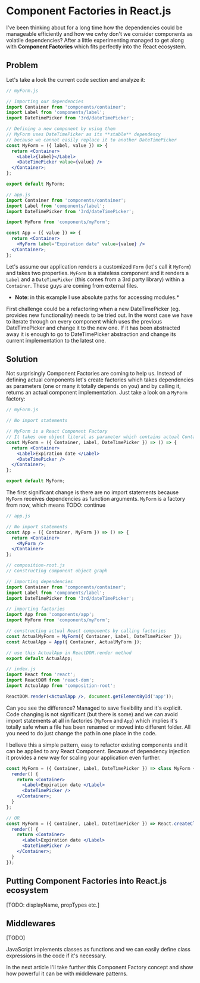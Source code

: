 Component Factories in React.js
===============================

I've been thinking about for a long time how the dependencies could be manageable efficiently and how we cwhy don't we consider components as volatile dependencies? After a little experimenting managed to get along with **Component Factories** which fits perfectly into the React ecosystem. 

## Problem

Let's take a look the current code section and analyze it: 

```jsx
// myForm.js

// Importing our dependencies
import Container from 'components/container';
import Label from 'components/label';
import DateTimePicker from '3rd/dateTimePicker';

// Defining a new component by using them
// MyForm uses DateTimePicker as its **stable** dependency
// because we cannot easily replace it to another DateTimePicker
const MyForm = ({ label, value }) => {
  return <Container>
    <Label>{label}</Label>
    <DateTimePicker value={value} />
  </Container>;
};

export default MyForm;

// app.js
import Container from 'components/container';
import Label from 'components/label';
import DateTimePicker from '3rd/dateTimePicker';

import MyForm from 'components/myForm';

const App = ({ value }) => {
  return <Container>
    <MyForm label="Expiration date" value={value} />
  </Container>;
};
```

Let's assume our application renders a customized `Form` (let's call it `MyForm`) and takes two properties. `MyForm` is a stateless component and it renders a `Label` and a `DateTimePicker` (this comes from a 3rd party library) within a `Container`. These guys are coming from external files.

* **Note**: in this example I use absolute paths for accessing modules.*

First challenge could be a refactoring when a new DateTimePicker (eg. provides new functionality) needs to be tried out. In the worst case we have to iterate through on every component which uses the previous DateTimePicker and change it to the new one. If it has been abstracted away it is enough to go to DateTimePicker abstraction and change its current implementation to the latest one.   

## Solution

Not surprisingly Component Factories are coming to help us. Instead of defining actual components let's create factories which takes dependencies as parameters (one or many it totally depends on you) and by calling it, returns an actual component implementation. Just take a look on a `MyForm` factory:  

```jsx
// myForm.js

// No import statements

// MyForm is a React Component Factory
// It takes one object literal as parameter which contains actual Container, Label and DateTimePicker components and returns the current component implementation
const MyForm = ({ Container, Label, DateTimePicker }) => () => {
  return <Container>
    <Label>Expiration date </Label>
    <DateTimePicker />
  </Container>;
};

export default MyForm;
```

The first significant change is there are no import statements because `MyForm` receives dependencies as function arguments. `MyForm` is a factory from now, which means TODO: continue

```jsx
// app.js

// No import statements
const App = ({ Container, MyForm }) => () => {
  return <Container>
    <MyForm />
  </Container>
};

// composition-root.js
// Constructing component object graph

// importing dependencies
import Container from 'components/container';
import Label from 'components/label';
import DateTimePicker from '3rd/dateTimePicker';

// importing factories
import App from 'components/app';
import MyForm from 'components/myForm';

// constructing actual React components by calling factories
const ActualMyForm = MyForm({ Container, Label, DateTimePicker }); 
const ActualApp = App({ Container, ActualMyForm });

// use this ActualApp in ReactDOM.render method
export default ActualApp;

// index.js
import React from 'react';
import ReactDOM from 'react-dom';
import ActualApp from 'composition-root';

ReactDOM.render(<ActualApp />, document.getElementById('app'));
```

Can you see the difference? Managed to save flexibility and it's explicit. Code changing is not significant (but there is some) and we can avoid import statements at all in factories (`MyForm` and `App`) which implies it's totally safe when a file has been renamed or moved into different folder. All you need to do just change the path in one place in the code. 

I believe this a simple pattern, easy to refactor existing components and it can be applied to any React Component. Because of dependency injection it provides a new way for scaling your application even further. 

```jsx
const MyForm = ({ Container, Label, DateTimePicker }) => class MyForm {
  render() {
    return <Container>
      <Label>Expiration date </Label>
      <DateTimePicker />
    </Container>;
  }
};

// OR
const MyForm = ({ Container, Label, DateTimePicker }) => React.createClass({
  render() {
    return <Container>
      <Label>Expiration date </Label>
      <DateTimePicker />
    </Container>;
  }
});
```

## Putting Component Factories into React.js ecosystem

[TODO: displayName, propTypes etc.]

## Middlewares

[TODO]

JavaScript implements classes as functions and we can easily define class expressions in the code if it's necessary. 

In the next article I'll take further this Component Factory concept and show how powerful it can be with middleware patterns. 